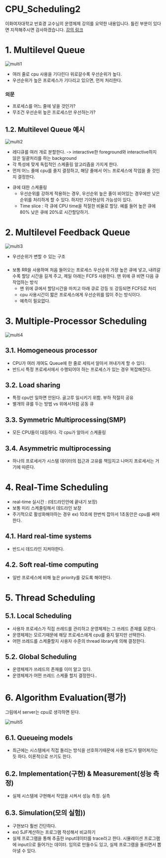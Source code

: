 CPU_Scheduling2
===
이화여자대학교 반효경 교수님의 운영체제 강의를 요약한 내용입니다. 틀린 부분이 있다면 지적해주시면 감사하겠습니다.  [강의 링크](http://www.kocw.net/home/cview.do?cid=4b9cd4c7178db077)


# 1. Multilevel Queue
<!-- <img src='./images/multilevel.png' height="600px" width="850px"> -->
![multi1](./images/multilevel.png)

- 여러 줄로 cpu 사용을 기다린다 위로갈수록 우선순위가 높다.
- 우선순위가 높은 프로세스가 기다리고 있으면, 먼저 처리한다.
### 의문
- 프로세스를 어느 줄에 넣을 것인가?
- 무조건 우선순위 높은 프로세스만 우선하는가?

## 1.2. Multilevel Queue 예시

<!-- <img src='./images/multilevel2.png' height="600px" width="850px"> -->
![multi2](./images/multilevel2.png)

- 레디큐를 여러 개로 분할한다. -> interactive한 foreground와 interactive하지 않은 일괄처리를 하는 background
-  각 특성에 맞게 독립적인 스케줄링 알고리즘을 가지게 한다.
- 먼저 어느 줄에 cpu를 줄지 결정하고, 해당 줄에서 어느 프로세스에 작업을 줄 것인지 결정한다.
+ 큐에 대한 스케줄링
    + 우선순위를 강하게 적용하는 경우, 우선순위 높은 줄이 비어있는 경우에만 낮은 순위를 처리하게 할 수 있다. 하지만 기아현상의 가능성이 있다.
    + Time slice : 각 큐에 CPU time을 적절한 비율로 할당. 예를 들어 높은 큐에 80% 낮은 큐에 20%로 시간할당하기.

# 2. Multilevel Feedback Queue
<!-- <img src='./images/multilevel_feedback.png' height="600px" width="850px"> -->
![multi3](./images/multilevel_feedback.png)

- 우선순위가 변할 수 있는 구조
###
- 보통 RR을 사용하며 처음 들어오는 프로세스 우선순위 가장 높은 큐에 넣고, 내려갈수록 할당 시간을 길게 주고, 제일 아래는 FCFS 사용한다. 맨 위에 큐 비면 다음 큐 작업하는 방식
    - 맨 위에 큐에서 할당시간을 마치고 아래 큐로 강등 또 강등되면 FCFS로 처리
    - cpu 사용시간이 짧은 프로세스에게 우선순위를 많이 주는 방식이다.
    - 예측이 필요없다.


# 3. Multiple-Processor Scheduling
<!-- <img src='./images/multiple_processor.png' height="600px" width="850px"> -->
![multi4](./images/multiple_processor.png)

## 3.1. Homogeneous processor
- CPU가 여러 개여도 Queue에 한 줄로 세워서 알아서 꺼내가게 할 수 있다.
- 반드시 특정 프로세서에서 수행되어야 하는 프로세스가 있는 경우 복잡해진다.
## 3.2. Load sharing
- 특정 cpu만 일하면 안된다. 골고루 일시키기 위함. 부하 적절히 공유
- 별개의 큐를 두는 방법 vs 위에서처럼 공동 큐
## 3.3. Symmetric Multiprocessing(SMP)
- 모든 CPU들이 대등하다. 각 cpu가 알아서 스케줄링
## 3.4. Asymmetric multiprocessing
- 하나의 프로세서가 시스템 데이터의 접근과 고유를 책임지고 나머지 프로세서는 거기에 따른다.

# 4. Real-Time Scheduling
- real-time 실시간 : (데드라인안에 끝내기 보장)
- 보통 미리 스케줄링해서 데드라인 보장
- 주기적으로 활성화해야하는 경우 ex) 10초에 한번씩 잡아서 1초동안은 cpu를 써야한다.
## 4.1. Hard real-time systems
- 반드시 데드라인 지켜야한다.
## 4.2. Soft real-time computing
- 일반 프로세스에 비해 높은 priority를 갖도록 해야한다.

# 5. Thread Scheduling
## 5.1. Local Scheduling
- 사용자 프로세스가 직접 쓰레드를 관리하고 운영체제는 그 쓰레드 존재를 모른다.
- 운영체제는 모르기때문에 해당 프로세스에게 cpu를 줄지 말지만 선택한다.
- 어떤 쓰레드를 스케줄할지 사용자 수준의 thread library에 의해 결정한다.
## 5.2. Global Scheduling
- 운영체제가 쓰레드의 존재를 이미 알고 있다.
- 운영체제가 어떤 쓰레드 스케줄 할지 결정한다..

# 6. Algorithm Evaluation(평가)
그림에서 server는 cpu로 생각하면 된다.
<!-- <img src='./images/algorithm_evaluation.png' height="600px" width="850px"> -->
![multi5](./images/algorithm_evaluation.png)

## 6.1. Queueing models
- 최근에는 시스템에서 직접 돌리는 방식을 선호하기때문에 사용 빈도가 떨어져가는 듯 하다. 이론적으로 쓰기도 한다.
## 6.2. Implementation(구현) & Measurement(성능 측정)
- 실제 시스템에 구현해서 작업을 시켜서 성능 측정. 실측
## 6.3.  Simulation(모의 실험))
- 구현보다 훨씬 간단하다.
- ex) SJF계산하는 프로그램 작성해서 비교하기
- 실제 프로그램을 통해 추출한 input데이터를 trace라고 한다. 시뮬레이션 프로그램에 input으로 들어가는 데이터. 임의로 만들수도 있고, 실제 프로그램을 돌리면서 뽑아낼 수 있다.